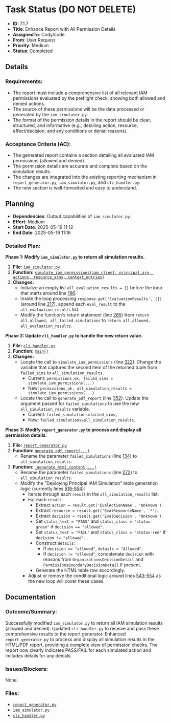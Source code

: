 # Task Status (DO NOT DELETE)
- **ID**: 7.1.7
- **Title**: Enhance Report with All Permission Details
- **AssignedTo**: Cody/code
- **From**: User Request
- **Priority**: Medium
- **Status**: Completed
## Details
### Requirements:
- The report must include a comprehensive list of all relevant IAM permissions evaluated by the preflight check, showing both allowed and denied actions.
- The source of these permissions will be the data processed or generated by the `iam_simulator.py`.
- The format of the permission details in the report should be clear, structured, and informative (e.g., detailing action, resource, effect/decision, and any conditions or denial reasons).
### Acceptance Criteria (AC):
- The generated report contains a section detailing all evaluated IAM permissions (allowed and denied).
- The permission details are accurate and complete based on the simulation results.
- The changes are integrated into the existing reporting mechanism in `report_generator.py`, `iam_simulator.py`, and `cli_handler.py`.
- The new section is well-formatted and easy to understand.
## Planning
- **Dependencies**: Output capabilities of `iam_simulator.py`.
- **Effort**: Medium
- **Start Date**: 2025-05-19 11:12
- **End Date**: 2025-05-19 11:16

### Detailed Plan:

**Phase 1: Modify `iam_simulator.py` to return all simulation results.**
1.  **File:** [`iam_simulator.py`](iam_simulator.py)
2.  **Function:** [`simulate_iam_permissions(iam_client, principal_arn, actions, resource_arns, context_entries)`](iam_simulator.py:114)
3.  **Changes:**
    *   Initialize an empty list `all_evaluation_results = []` before the loop that starts around line [186](iam_simulator.py:186).
    *   Inside the loop processing `response.get('EvaluationResults', [])` (around line [217](iam_simulator.py:217)), append each `eval_result` to the `all_evaluation_results` list.
    *   Modify the function's return statement (line [285](iam_simulator.py:285)) from `return all_allowed, all_failed_simulations` to `return all_allowed, all_evaluation_results`.

**Phase 2: Update `cli_handler.py` to handle the new return value.**
1.  **File:** [`cli_handler.py`](cli_handler.py)
2.  **Function:** [`main()`](cli_handler.py:52)
3.  **Changes:**
    *   Locate the call to `simulate_iam_permissions` (line [322](cli_handler.py:322)). Change the variable that captures the second item of the returned tuple from `failed_sims` to `all_simulation_results`.
        *   Current: `permissions_ok, failed_sims = simulate_iam_permissions(...)`
        *   New: `permissions_ok, all_simulation_results = simulate_iam_permissions(...)`
    *   Locate the call to `generate_pdf_report` (line [352](cli_handler.py:352)). Update the argument passed for `failed_simulations` to use the new `all_simulation_results` variable.
        *   Current: `failed_simulations=failed_sims,`
        *   New: `failed_simulations=all_simulation_results,`

**Phase 3: Modify `report_generator.py` to process and display all permission details.**
1.  **File:** [`report_generator.py`](report_generator.py)
2.  **Function:** [`generate_pdf_report(...)`](report_generator.py:125)
    *   Rename the parameter `failed_simulations` (line [134](report_generator.py:134)) to `all_simulation_results`.
3.  **Function:** [`_generate_html_content(...)`](report_generator.py:263)
    *   Rename the parameter `failed_simulations` (line [272](report_generator.py:272)) to `all_simulation_results`.
    *   Modify the "Deploying Principal IAM Simulation" table generation logic (currently lines [519-554](report_generator.py:519-554)):
        *   Iterate through each `result` in the `all_simulation_results` list.
        *   For each `result`:
            *   Extract `action = result.get('EvalActionName', 'Unknown')`.
            *   Extract `resource = result.get('EvalResourceName', '*')`.
            *   Extract `decision = result.get('EvalDecision', 'Unknown')`.
            *   Set `status_text = "PASS"` and `status_class = "status-green"` if `decision == "allowed"`.
            *   Set `status_text = "FAIL"` and `status_class = "status-red"` if `decision != "allowed"`.
            *   Construct `details`:
                *   If `decision == "allowed"`, `details = "Allowed"`.
                *   If `decision != "allowed"`, concatenate `decision` with reasons from `OrganizationsDecisionDetail` and `PermissionsBoundaryDecisionDetail` if present.
            *   Generate the HTML table row accordingly.
        *   Adjust or remove the conditional logic around lines [543-554](report_generator.py:543-554) as the new loop will cover these cases.

## Documentation
### Outcome/Summary:
Successfully modified `iam_simulator.py` to return all IAM simulation results (allowed and denied).
Updated `cli_handler.py` to receive and pass these comprehensive results to the report generator.
Enhanced `report_generator.py` to process and display all simulation results in the HTML/PDF report, providing a complete view of permission checks.
The report now clearly indicates PASS/FAIL for each simulated action and includes details for any denials.
### Issues/Blockers:
None.
### Files:
- [`report_generator.py`](report_generator.py)
- [`iam_simulator.py`](iam_simulator.py)
- [`cli_handler.py`](cli_handler.py)